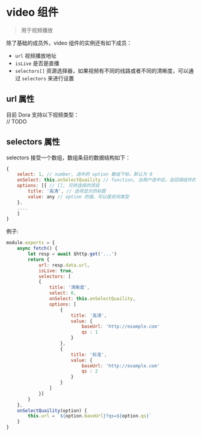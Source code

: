 # video 组件
> 用于视频播放

除了基础的成员外，video 组件的实例还有如下成员：
 - `url` 视频播放地址
 - `isLive` 是否是直播
 - `selectors[]` 资源选择器，如果视频有不同的线路或者不同的清晰度，可以通过 `selectors` 来进行设置

## url 属性
目前 Dora 支持以下视频类型：  
// TODO

## selectors 属性

selectors 接受一个数组，数组条目的数据结构如下：

```javascript
{
    select: 1, // number, 选中的 option 数组下标，默认为 0
    onSelect: this.onSelectQuaility // function, 当用户选中后，会回调组件的这个方法，会把选中的 option 作为参数传入
    options: [{ // [], 可供选择的项目
        title: '高清', // 选项显示的标题
        value: any // option 的值，可以是任何类型
    },
    ....
    ]
}
```

例子: 
```javascript
module.exports = {
    async fetch() {
        let resp = await $http.get('...')
        return {
            url: resp.data.url,
            isLive: true,
            selectors: [
            {
                title: '清晰度',
                select: 0,
                onSelect: this.onSelectQuaility,
                options: [
                    {
                        title: '高清',
                        value: {
                            baseUrl: 'http://example.com'
                            qs : 1
                        }
                    },
                    {
                        title: '标准',
                        value: {
                            baseUrl: 'http://example.com'
                            qs : 2
                        }
                    }
                ]
            }]
        }
    },
    onSelectQuaility(option) {
        this.url = `${option.baseUrl}?qs=${option.qs}`
    }
}

 ```